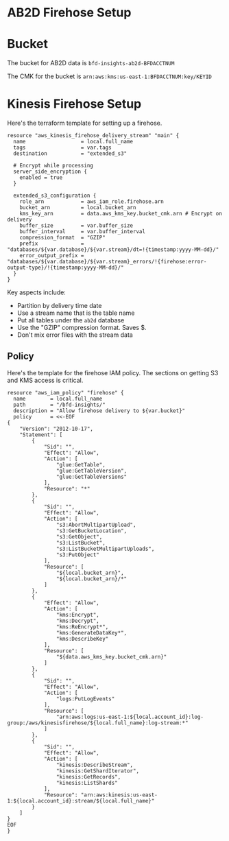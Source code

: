 # AB2D Firehose Setup

# Bucket

The bucket for AB2D data is `bfd-insights-ab2d-BFDACCTNUM`

The CMK for the bucket is `arn:aws:kms:us-east-1:BFDACCTNUM:key/KEYID`

# Kinesis Firehose Setup

Here's the terraform template for setting up a firehose. 

```
resource "aws_kinesis_firehose_delivery_stream" "main" {
  name                  = local.full_name
  tags                  = var.tags
  destination           = "extended_s3"

  # Encrypt while processing
  server_side_encryption {
    enabled = true
  } 

  extended_s3_configuration {
    role_arn            = aws_iam_role.firehose.arn
    bucket_arn          = local.bucket_arn
    kms_key_arn         = data.aws_kms_key.bucket_cmk.arn # Encrypt on delivery
    buffer_size         = var.buffer_size
    buffer_interval     = var.buffer_interval
    compression_format  = "GZIP"
    prefix              = "databases/${var.database}/${var.stream}/dt=!{timestamp:yyyy-MM-dd}/"
    error_output_prefix = "databases/${var.database}/${var.stream}_errors/!{firehose:error-output-type}/!{timestamp:yyyy-MM-dd}/"
  }
}
```

Key aspects include:
- Partition by delivery time date
- Use a stream name that is the table name
- Put all tables under the `ab2d` database
- Use the "GZIP" compression format. Saves $.
- Don't mix error files with the stream data 

## Policy 
Here's the template for the firehose IAM policy. The sections on getting S3 and KMS access is critical. 

```
resource "aws_iam_policy" "firehose" {
  name        = local.full_name
  path        = "/bfd-insights/"
  description = "Allow firehose delivery to ${var.bucket}"
  policy      = <<-EOF
{
    "Version": "2012-10-17",
    "Statement": [
        {
            "Sid": "",
            "Effect": "Allow",
            "Action": [
                "glue:GetTable",
                "glue:GetTableVersion",
                "glue:GetTableVersions"
            ],
            "Resource": "*"
        },
        {
            "Sid": "",
            "Effect": "Allow",
            "Action": [
                "s3:AbortMultipartUpload",
                "s3:GetBucketLocation",
                "s3:GetObject",
                "s3:ListBucket",
                "s3:ListBucketMultipartUploads",
                "s3:PutObject"
            ],
            "Resource": [
                "${local.bucket_arn}",
                "${local.bucket_arn}/*"
            ]
        },
        {
            "Effect": "Allow",
            "Action": [
                "kms:Encrypt",
                "kms:Decrypt",
                "kms:ReEncrypt*",
                "kms:GenerateDataKey*",
                "kms:DescribeKey"
            ],
            "Resource": [
                "${data.aws_kms_key.bucket_cmk.arn}"
            ]
        },
        {
            "Sid": "",
            "Effect": "Allow",
            "Action": [
                "logs:PutLogEvents"
            ],
            "Resource": [
                "arn:aws:logs:us-east-1:${local.account_id}:log-group:/aws/kinesisfirehose/${local.full_name}:log-stream:*"
            ]
        },
        {
            "Sid": "",
            "Effect": "Allow",
            "Action": [
                "kinesis:DescribeStream",
                "kinesis:GetShardIterator",
                "kinesis:GetRecords",
                "kinesis:ListShards"
            ],
            "Resource": "arn:aws:kinesis:us-east-1:${local.account_id}:stream/${local.full_name}"
        }
    ]
}
EOF
}
```
